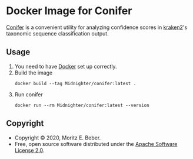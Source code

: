 # Docker Image for Conifer

[Conifer](https://github.com/Ivarz/Conifer/) is a convenient utility for
analyzing confidence scores in
[kraken2](https://github.com/DerrickWood/kraken2/)'s taxonomic sequence
classification output.

## Usage

1. You need to have [Docker](https://www.docker.com/get-started) set up
   correctly.
2. Build the image
    ```
    docker build --tag Midnighter/conifer:latest .
    ```
3. Run conifer
    ```
    docker run --rm Midnighter/conifer:latest --version
    ```

## Copyright

* Copyright © 2020, Moritz E. Beber.
* Free, open source software distributed under the [Apache Software License
  2.0](https://www.apache.org/licenses/LICENSE-2.0).

